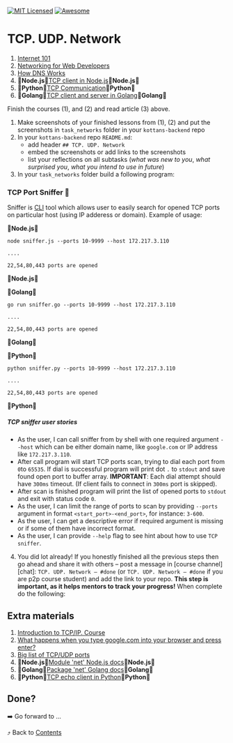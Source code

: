[![MIT Licensed][icon-mit]][license]
[![Awesome][icon-awesome]][awesome]
&nbsp;&nbsp;&nbsp;&nbsp;&nbsp;&nbsp;

# TCP. UDP. Network

1. [Internet 101](https://www.khanacademy.org/computing/computer-science/internet-intro)
1. [Networking for Web Developers](https://www.udacity.com/course/networking-for-web-developers--ud256)
1. [How DNS Works](https://howdns.works/)
2. :vertical_traffic_light:__Node.js__:vertical_traffic_light:[TCP client in Node.js](https://riptutorial.com/node-js/example/22406/a-simple-tcp-client):vertical_traffic_light:__Node.js__:vertical_traffic_light:
3. :vertical_traffic_light:__Python__:vertical_traffic_light:[TCP Communication](https://wiki.python.org/moin/TcpCommunication):vertical_traffic_light:__Python__:vertical_traffic_light:
4. :vertical_traffic_light:__Golang__:vertical_traffic_light:[TCP client and server in Golang](https://systembash.com/a-simple-go-tcp-server-and-tcp-client/):vertical_traffic_light:__Golang__:vertical_traffic_light:


Finish the courses (1), and (2) and read article (3) above.  
1. Make screenshots of your finished lessons from (1), (2)
   and put the screenshots in `task_networks` folder in
   your `kottans-backend` repo
2. In your `kottans-backend` repo `README.md`:
   * add header `## TCP. UDP. Network`
   * embed the screenshots or add links to the screenshots
   * list your reflections on all subtasks
     (_what was new to you_, _what surprised you_, _what you intend to use in future_)
3. In your `task_networks` folder build a following program:
  ### TCP Port Sniffer :nose:
  Sniffer is [CLI](https://en.wikipedia.org/wiki/Command-line_interface) tool which allows user to easily search for opened TCP ports on particular host (using IP adderess or domain). Example of usage:

  :vertical_traffic_light:__Node.js__:vertical_traffic_light:

  `node sniffer.js --ports 10-9999 --host 172.217.3.110`

  `....`
  
  `22,54,80,443 ports are opened`

  :vertical_traffic_light:__Node.js__:vertical_traffic_light:

  :vertical_traffic_light:__Golang__:vertical_traffic_light:

  `go run sniffer.go --ports 10-9999 --host 172.217.3.110`

  `....`
  
  `22,54,80,443 ports are opened`

  :vertical_traffic_light:__Golang__:vertical_traffic_light:

  :vertical_traffic_light:__Python__:vertical_traffic_light:

  `python sniffer.py --ports 10-9999 --host 172.217.3.110`

  `....`
  
  `22,54,80,443 ports are opened`

  :vertical_traffic_light:__Python__:vertical_traffic_light:

  ##### TCP sniffer user stories

  * As the user, I can call sniffer from by shell with one required argument `--host` which can be either domain name, like `google.com` or IP address like `172.217.3.110`.
  * After call program will start TCP ports scan, trying to dial each port from `0`to `65535`. If dial is successful program will print dot `.` to `stdout` and save found open port to buffer array. **IMPORTANT**: Each dial attempt should have `300ms` timeout. (If client fails to connect in `300ms` port is skipped).
  * After scan is finished program will print the list of opened ports to `stdout` and exit with status code `0`.
  * As the user, I can limit the range of ports to scan by providing `--ports` argument in format `<start_port>-<end_port>`, for instance: `3-600`.
  * As the user, I can get a descriptive error if required argument is missing or if some of them have incorrect format.
  * As the user, I can provide `--help` flag to see hint about how to use `TCP sniffer`.



4. You did lot already! If you honestly finished all the previous steps then go ahead
   and share it with others –
   post a message in [course channel][chat]:
   `TCP. UDP. Network — #done` (or `TCP. UDP. Network — #done` if you are p2p course student) and add the link to your repo. **This step is important, as it helps mentors to track your progress!** 
When complete do the following:

## Extra materials
1. [Introduction to TCP/IP. Course](https://www.coursera.org/learn/tcpip)
1. [What happens when you type google.com into your browser and press enter?](https://github.com/alex/what-happens-when)
2. [Big list of TCP/UDP ports](https://en.wikipedia.org/wiki/List_of_TCP_and_UDP_port_numbers)
4. :vertical_traffic_light:__Node.js__:vertical_traffic_light:[Module 'net' Node.js docs](https://nodejs.org/api/net.html):vertical_traffic_light:__Node.js__:vertical_traffic_light:
5. :vertical_traffic_light:__Golang__:vertical_traffic_light:[Package 'net' Golang docs](https://golang.org/pkg/net/):vertical_traffic_light:__Golang__:vertical_traffic_light:
6. :vertical_traffic_light:__Python__:vertical_traffic_light:[TCP echo client in Python](https://pymotw.com/2/socket/tcp.html#echo-client):vertical_traffic_light:__Python__:vertical_traffic_light:


## Done?

➡️ Go forward to ...

⤴️ Back to [Contents](../contents.md)

[icon-chat]: https://img.shields.io/badge/chat-on%20telegram-blue.svg
[icon-mit]: https://img.shields.io/badge/license-MIT-blue.svg
[icon-awesome]: https://cdn.rawgit.com/sindresorhus/awesome/d7305f38d29fed78fa85652e3a63e154dd8e8829/media/badge.svg
[license]: https://github.com/Kottans/web/blob/master/LICENSE.md
[awesome]: https://github.com/sindresorhus/awesome
